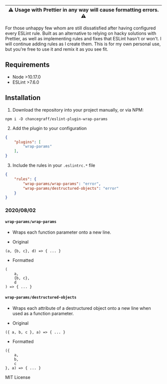 | ⚠️ Usage with Prettier in any way will cause formatting errors. ⚠️ |
| ----------- |


For those unhappy few whom are still dissatisfied after having configured every ESLint rule. Built as an alternative to relying on hacky solutions with Prettier, as well as implementing rules and fixes that ESLint hasn't or won't. I will continue adding rules as I create them. This is for my own personal use, but you're free to use it and remix it as you see fit.

## Requirements

* Node \>10.17.0
* ESLint \>7.6.0

## Installation

1. Download the repository into your project manually, or via NPM:

```
npm i -D chancegraff/eslint-plugin-wrap-params
```

2. Add the plugin to your configuration

```json
{
    "plugins": [
        "wrap-params"
    ],
}
```

3. Include the rules in your `.eslintrc.*` file

```json
{
    "rules": {
        "wrap-params/wrap-params": "error",
        "wrap-params/destructured-objects": "error"
    }
}
```

### 2020/08/02

#### `wrap-params/wrap-params`

- Wraps each function parameter onto a new line.

- Original

```
(a, {b, c}, d) => { ... }
```

- Formatted

```
(
    a,
    {b, c},
    d
) => { ... }
```

#### `wrap-params/destructured-objects`

- Wraps each attribute of a destructured object onto a new line when used as a function parameter.

- Original

```
({ a, b, c }, a) => { ... }
```

- Formatted

```
({
    a,
    b,
    c
}, a) => { ... }
```



MIT License
